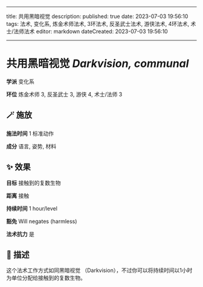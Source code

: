 
---
title: 共用黑暗视觉
description: 
published: true
date: 2023-07-03 19:56:10
tags: 法术, 变化系, 炼金术师法术, 3环法术, 反圣武士法术, 游侠法术, 4环法术, 术士/法师法术
editor: markdown
dateCreated: 2023-07-03 19:56:10

---

# **共用黑暗视觉** *Darkvision, communal*

**学派** 变化系 

**环位** 炼金术师 3, 反圣武士 3, 游侠 4, 术士/法师 3

## 🪄 施放

**施法时间** 1 标准动作

**成分** 语言, 姿势, 材料

## ✨ 效果 

**目标** 接触到的复数生物 

**距离** 接触  

**持续时间** 1 hour/level 

**豁免** Will negates (harmless)

**法术抗力** 是

## 📖 描述

这个法术工作方式如同黑暗视觉 （Darkvision），不过你可以将持续时间以1小时为单位分配给接触到的复数生物。
    